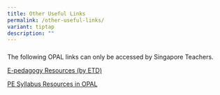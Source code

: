 ```yaml
---
title: Other Useful Links
permalink: /other-useful-links/
variant: tiptap
description: ""
---
```

<h3></h3>
<p>The following OPAL links can only be accessed by Singapore Teachers.</p>
<p><a href="https://www.opal2.moe.edu.sg/csl/content/perma?id=951645" rel="noopener noreferrer nofollow" target="_blank">E-pedagogy Resources (by ETD)</a>
</p>
<p><a href="https://www.opal2.moe.edu.sg/csl/content/perma?id=52534" rel="noopener noreferrer nofollow" target="_blank">PE Syllabus Resources in OPAL</a>
</p>